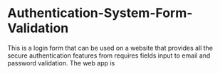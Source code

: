# Authentication-System-Form-Validation
This is a login form that can be used on a website that provides all the secure authentication features from requires fields input to email and password validation.
The web app is
